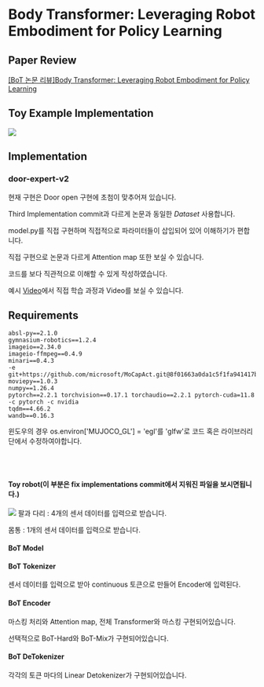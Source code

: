 # Body Transformer: Leveraging Robot Embodiment for Policy Learning

## Paper Review
[[BoT 논문 리뷰]Body Transformer: Leveraging Robot Embodiment for Policy Learning
](https://velog.io/@tm011899/Body-Transformer-Leveraging-Robot-Embodiment-for-Policy-Learning)

## Toy Example Implementation

![](https://velog.velcdn.com/images/tm011899/post/d97b60b9-5da7-4601-ba82-31f16a4969a6/image.png)
## Implementation

### door-expert-v2
현재 구현은 Door open 구현에 초첨이 맞추어져 있습니다.

Third Implementation commit과 다르게 논문과 동일한 *Dataset* 사용합니다.

model.py를 직접 구현하며 직접적으로 파라미터들이 삽입되어 있어 이해하기가 편합니다.

직접 구현으로 논문과 다르게 Attention map 또한 보실 수 있습니다.

코드를 보다 직관적으로 이해할 수 있게 작성하였습니다.

예시 [Video](https://wandb.ai/taemin6697/adroit-bc/runs/boi8j4ht?nw=nwusertm011899)에서 직접 학습 과정과 Video를 보실 수 있습니다.

## Requirements

```
absl-py==2.1.0
gymnasium-robotics==1.2.4
imageio==2.34.0
imageio-ffmpeg==0.4.9
minari==0.4.3
-e git+https://github.com/microsoft/MoCapAct.git@8f01663a0da1c5f1fa941417ba4f3ce71c987b18#egg=mocapact
moviepy==1.0.3
numpy==1.26.4
pytorch==2.2.1 torchvision==0.17.1 torchaudio==2.2.1 pytorch-cuda=11.8 -c pytorch -c nvidia
tqdm==4.66.2
wandb==0.16.3
```

윈도우의 경우 os.environ['MUJOCO_GL'] = 'egl'를 'glfw'로 코드 혹은 라이브러리 단에서 수정하여야합니다.


<br>
<br>

#### Toy robot(이 부분은 fix implementations commit에서 지워진 파일을 보시면됩니다.)
![](https://velog.velcdn.com/images/tm011899/post/98fe346c-9b64-4041-a91a-a4875521ab9b/image.jpg)
팔과 다리 : 4개의 센서 데이터를 입력으로 받습니다.

몸통 : 1개의 센서 데이터를 입력으로 받습니다.

#### BoT Model

#### BoT Tokenizer
센서 데이터를 입력으로 받아 continuous 토큰으로 만들어 Encoder에 입력된다.
#### BoT Encoder
마스킹 처리와 Attention map, 전체 Transformer와 마스킹 구현되어있습니다.

선택적으로 BoT-Hard와 BoT-Mix가 구현되어있습니다.
#### BoT DeTokenizer
각각의 토큰 마다의 Linear Detokenizer가 구현되어있습니다.

